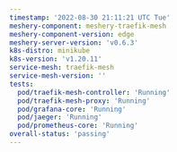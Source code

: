 ```yaml
---
timestamp: '2022-08-30 21:11:21 UTC Tue'
meshery-component: meshery-traefik-mesh
meshery-component-version: edge
meshery-server-version: 'v0.6.3'
k8s-distro: minikube
k8s-version: 'v1.20.11'
service-mesh: traefik-mesh
service-mesh-version: ''
tests:
  pod/traefik-mesh-controller: 'Running'
  pod/traefik-mesh-proxy: 'Running'
  pod/grafana-core: 'Running'
  pod/jaeger: 'Running'
  pod/prometheus-core: 'Running'
overall-status: 'passing'
---
```

